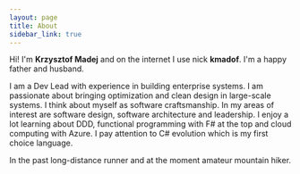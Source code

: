 ```yaml
---
layout: page
title: About
sidebar_link: true
---
```


Hi! I'm **Krzysztof Madej** and on the internet I use nick **kmadof**. I'm a happy father and husband.

I am a Dev Lead with experience in building enterprise systems. I am passionate about bringing optimization and clean design in large-scale systems. I think about myself as software craftsmanship. In my areas of interest are software design, software architecture and leadership. I enjoy a lot learning about DDD, functional programming with F# at the top and cloud computing with Azure. I pay attention to C# evolution which is my first choice language.

In the past long-distance runner and at the moment amateur mountain hiker.
